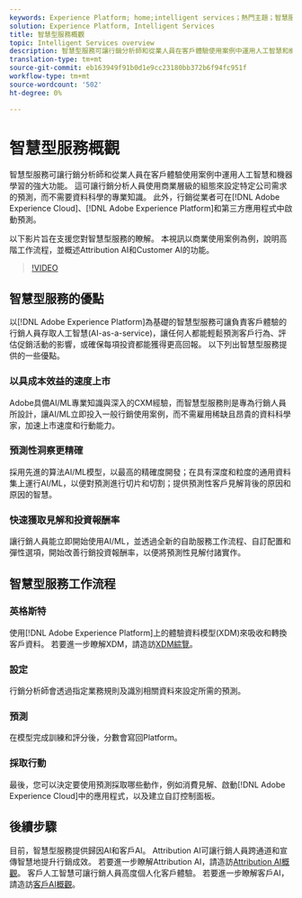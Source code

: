 ```yaml
---
keywords: Experience Platform; home;intelligent services；熱門主題；智慧服務；智慧服務
solution: Experience Platform, Intelligent Services
title: 智慧型服務概觀
topic: Intelligent Services overview
description: 智慧型服務可讓行銷分析師和從業人員在客戶體驗使用案例中運用人工智慧和機器學習的強大功能。 這可讓行銷分析人員使用商業層級的組態來設定特定公司需求的預測，而不需要資料科學的專業知識。 此外，行銷從業人員可在Adobe Experience Cloud、Adobe Experience Platform和第三方應用程式中啟動預測。
translation-type: tm+mt
source-git-commit: eb163949f91b0d1e9cc23180bb372b6f94fc951f
workflow-type: tm+mt
source-wordcount: '502'
ht-degree: 0%

---
```



# 智慧型服務概觀

智慧型服務可讓行銷分析師和從業人員在客戶體驗使用案例中運用人工智慧和機器學習的強大功能。 這可讓行銷分析人員使用商業層級的組態來設定特定公司需求的預測，而不需要資料科學的專業知識。 此外，行銷從業者可在[!DNL Adobe Experience Cloud]、[!DNL Adobe Experience Platform]和第三方應用程式中啟動預測。

以下影片旨在支援您對智慧型服務的瞭解。 本視訊以商業使用案例為例，說明高階工作流程，並概述Attribution AI和Customer AI的功能。

>[!VIDEO](https://video.tv.adobe.com/v/32654?learn=on&quality=12)

## 智慧型服務的優點

以[!DNL Adobe Experience Platform]為基礎的智慧型服務可讓負責客戶體驗的行銷人員存取人工智慧(AI-as-a-service)，讓任何人都能輕鬆預測客戶行為、評估促銷活動的影響，或確保每項投資都能獲得更高回報。 以下列出智慧型服務提供的一些優點。

### 以具成本效益的速度上市

Adobe具備AI/ML專業知識與深入的CXM經驗，而智慧型服務則是專為行銷人員所設計，讓AI/ML立即投入一般行銷使用案例，而不需雇用稀缺且昂貴的資料科學家，加速上市速度和行動能力。

### 預測性洞察更精確

採用先進的算法AI/ML模型，以最高的精確度開發；在具有深度和粒度的通用資料集上運行AI/ML，以便對預測進行切片和切割；提供預測性客戶見解背後的原因和原因的智慧。

### 快速獲取見解和投資報酬率

讓行銷人員能立即開始使用AI/ML，並透過全新的自助服務工作流程、自訂配置和彈性選項，開始改善行銷投資報酬率，以便將預測性見解付諸實作。

## 智慧型服務工作流程

### 英格斯特

使用[!DNL Adobe Experience Platform]上的體驗資料模型(XDM)來吸收和轉換客戶資料。 若要進一步瞭解XDM，請造訪[XDM綜覽](../xdm/home.md)。

### 設定

行銷分析師會透過指定業務規則及識別相關資料來設定所需的預測。

### 預測

在模型完成訓練和評分後，分數會寫回Platform。

### 採取行動

最後，您可以決定要使用預測採取哪些動作，例如消費見解、啟動[!DNL Adobe Experience Cloud]中的應用程式，以及建立自訂控制面板。

## 後續步驟

目前，智慧型服務提供歸因AI和客戶AI。 Attribution AI可讓行銷人員跨通道和宣傳智慧地提升行銷成效。 若要進一步瞭解Attribution AI，請造訪[Attribution AI概觀](./attribution-ai/overview.md)。 客戶人工智慧可讓行銷人員高度個人化客戶體驗。 若要進一步瞭解客戶AI，請造訪[客戶AI概觀](./customer-ai/overview.md)。